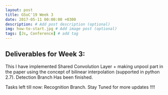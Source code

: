 ```yaml
---
layout: post
title: GSoC'19 Week 3
date: 2017-05-11 00:00:00 +0300
description: # Add post description (optional)
img: how-to-start.jpg # Add image post (optional)
tags: [Js, Conference] # add tag
---
```



## Deliverables for Week 3:

This I have implemented Shared Convolution Layer + making unpool part in the paper using the concept of bilinear interpolation (supported in python 2.7). Detection Branch Has been finished.

Tasks left till now: Recognition Branch.
Stay Tuned for more updates !!!!
